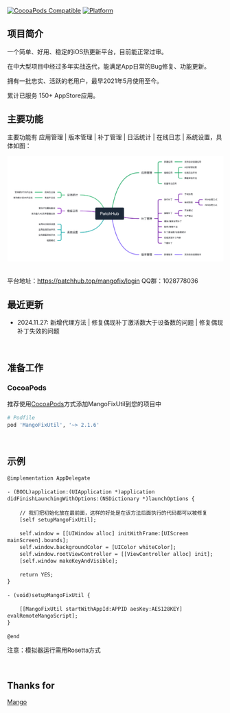 [![CocoaPods Compatible](https://img.shields.io/cocoapods/v/MangoFixUtil.svg)](https://img.shields.io/cocoapods/v/MangoFixUtil.svg)
[![Platform](https://img.shields.io/cocoapods/p/MangoFixUtil.svg?style=flat)](http://cocoadocs.org/docsets/MangoFixUtil)

## 项目简介

一个简单、好用、稳定的iOS热更新平台，目前能正常过审。
    
在中大型项目中经过多年实战迭代，能满足App日常的Bug修复、功能更新。

拥有一批忠实、活跃的老用户，最早2021年5月使用至今。

累计已服务 150+ AppStore应用。

## 主要功能

主要功能有 应用管理 | 版本管理 | 补丁管理 | 日活统计 | 在线日志 | 系统设置，具体如图：
  
<div align="center">
    <img src="Assets/demoImage.png" width=900>
</div>

<br>

平台地址：https://patchhub.top/mangofix/login
QQ群：1028778036
<br>

## 最近更新
- 2024.11.27: 新增代理方法 | 修复偶现补丁激活数大于设备数的问题 | 修复偶现补丁失效的问题

<br>
  
## 准备工作

### CocoaPods

推荐使用[CocoaPods](http://cocoapods.org)方式添加MangoFixUtil到您的项目中

```ruby
# Podfile
pod 'MangoFixUtil', '~> 2.1.6'
```

<br>

## 示例

```objc
@implementation AppDelegate

- (BOOL)application:(UIApplication *)application didFinishLaunchingWithOptions:(NSDictionary *)launchOptions {

    // 我们把初始化放在最前面，这样的好处是在该方法后面执行的代码都可以被修复
    [self setupMangoFixUtil];
    
    self.window = [[UIWindow alloc] initWithFrame:[UIScreen mainScreen].bounds];
    self.window.backgroundColor = [UIColor whiteColor];
    self.window.rootViewController = [[ViewController alloc] init];
    [self.window makeKeyAndVisible];
            
    return YES;
}

- (void)setupMangoFixUtil {
    
    [[MangoFixUtil startWithAppId:APPID aesKey:AES128KEY] evalRemoteMangoScript];
}

@end
```

注意：模拟器运行需用Rosetta方式

<br>

## Thanks for
[Mango](https://github.com/YPLiang19/Mango)
